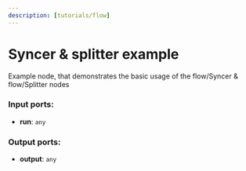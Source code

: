 ```yaml
---
description: [tutorials/flow]
---
```


# Syncer & splitter example

Example node, that demonstrates the basic usage of the flow/Syncer & flow/Splitter nodes

### Input ports:

* __run__: ` any `

### Output ports:

* __output__: ` any `

